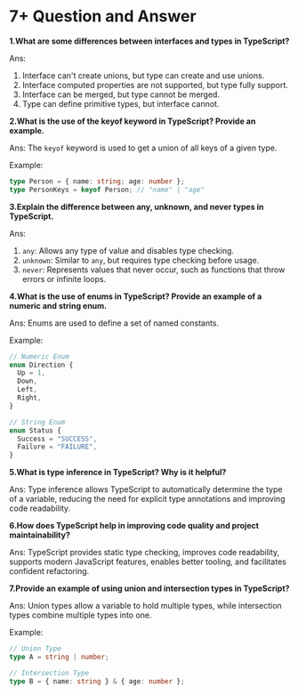 # 7+ Question and Answer 

**1.What are some differences between interfaces and types in TypeScript?**

Ans:

1. Interface can't create unions, but type can create and use unions.
2. Interface computed properties are not supported, but type fully support.
3. Interface can be merged, but type cannot be merged.
4. Type can define primitive types, but interface cannot.

**2.What is the use of the keyof keyword in TypeScript? Provide an example.**

Ans: The `keyof` keyword is used to get a union of all keys of a given type.

Example:

```typescript
type Person = { name: string; age: number };
type PersonKeys = keyof Person; // "name" | "age"
```

**3.Explain the difference between any, unknown, and never types in TypeScript.**

Ans:

1. `any`: Allows any type of value and disables type checking.
2. `unknown`: Similar to `any`, but requires type checking before usage.
3. `never`: Represents values that never occur, such as functions that throw errors or infinite loops.

**4.What is the use of enums in TypeScript? Provide an example of a numeric and string enum.**

Ans: Enums are used to define a set of named constants.

Example:

```typescript
// Numeric Enum
enum Direction {
  Up = 1,
  Down,
  Left,
  Right,
}

// String Enum
enum Status {
  Success = "SUCCESS",
  Failure = "FAILURE",
}
```

**5.What is type inference in TypeScript? Why is it helpful?**

Ans: Type inference allows TypeScript to automatically determine the type of a variable, reducing the need for explicit type annotations and improving code readability.

**6.How does TypeScript help in improving code quality and project maintainability?**

Ans: TypeScript provides static type checking, improves code readability, supports modern JavaScript features, enables better tooling, and facilitates confident refactoring.

**7.Provide an example of using union and intersection types in TypeScript?**

Ans: Union types allow a variable to hold multiple types, while intersection types combine multiple types into one.

Example:

```typescript
// Union Type
type A = string | number;

// Intersection Type
type B = { name: string } & { age: number };
```
